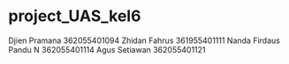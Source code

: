 # project_UAS_kel6

Djien Pramana         362055401094
Zhidan Fahrus         361955401111
Nanda Firdaus Pandu N 362055401114
Agus Setiawan         362055401121
